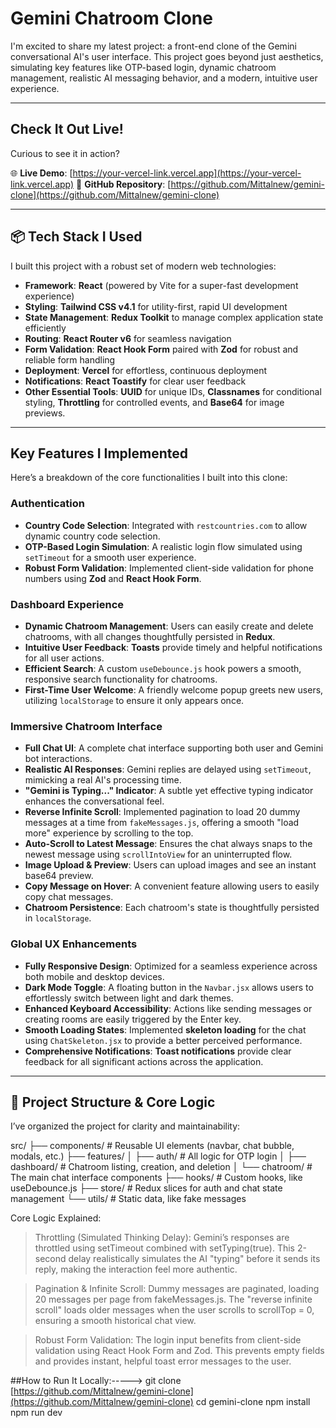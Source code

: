 #  Gemini Chatroom Clone 

I'm excited to share my latest project: a front-end clone of the Gemini conversational AI's user interface. This project goes beyond just aesthetics, simulating key features like OTP-based login, dynamic chatroom management, realistic AI messaging behavior, and a modern, intuitive user experience.

---

##  Check It Out Live!

Curious to see it in action?

🌐 **Live Demo**: [https://your-vercel-link.vercel.app](https://your-vercel-link.vercel.app)
📂 **GitHub Repository**: [https://github.com/Mittalnew/gemini-clone](https://github.com/Mittalnew/gemini-clone)

---

## 📦 Tech Stack I Used

I built this project with a robust set of modern web technologies:

* **Framework**: **React** (powered by Vite for a super-fast development experience)
* **Styling**: **Tailwind CSS v4.1** for utility-first, rapid UI development
* **State Management**: **Redux Toolkit** to manage complex application state efficiently
* **Routing**: **React Router v6** for seamless navigation
* **Form Validation**: **React Hook Form** paired with **Zod** for robust and reliable form handling
* **Deployment**: **Vercel** for effortless, continuous deployment
* **Notifications**: **React Toastify** for clear user feedback
* **Other Essential Tools**: **UUID** for unique IDs, **Classnames** for conditional styling, **Throttling** for controlled events, and **Base64** for image previews.

---

##  Key Features I Implemented

Here’s a breakdown of the core functionalities I built into this clone:

###  Authentication

* **Country Code Selection**: Integrated with `restcountries.com` to allow dynamic country code selection.
* **OTP-Based Login Simulation**: A realistic login flow simulated using `setTimeout` for a smooth user experience.
* **Robust Form Validation**: Implemented client-side validation for phone numbers using **Zod** and **React Hook Form**.

###  Dashboard Experience

* **Dynamic Chatroom Management**: Users can easily create and delete chatrooms, with all changes thoughtfully persisted in **Redux**.
* **Intuitive User Feedback**: **Toasts** provide timely and helpful notifications for all user actions.
* **Efficient Search**: A custom `useDebounce.js` hook powers a smooth, responsive search functionality for chatrooms.
* **First-Time User Welcome**: A friendly welcome popup greets new users, utilizing `localStorage` to ensure it only appears once.

###  Immersive Chatroom Interface

* **Full Chat UI**: A complete chat interface supporting both user and Gemini bot interactions.
* **Realistic AI Responses**: Gemini replies are delayed using `setTimeout`, mimicking a real AI's processing time.
* **"Gemini is Typing..." Indicator**: A subtle yet effective typing indicator enhances the conversational feel.
* **Reverse Infinite Scroll**: Implemented pagination to load 20 dummy messages at a time from `fakeMessages.js`, offering a smooth "load more" experience by scrolling to the top.
* **Auto-Scroll to Latest Message**: Ensures the chat always snaps to the newest message using `scrollIntoView` for an uninterrupted flow.
* **Image Upload & Preview**: Users can upload images and see an instant base64 preview.
* **Copy Message on Hover**: A convenient feature allowing users to easily copy chat messages.
* **Chatroom Persistence**: Each chatroom's state is thoughtfully persisted in `localStorage`.

###  Global UX Enhancements

* **Fully Responsive Design**: Optimized for a seamless experience across both mobile and desktop devices.
* **Dark Mode Toggle**: A floating button in the `Navbar.jsx` allows users to effortlessly switch between light and dark themes.
* **Enhanced Keyboard Accessibility**: Actions like sending messages or creating rooms are easily triggered by the Enter key.
* **Smooth Loading States**: Implemented **skeleton loading** for the chat using `ChatSkeleton.jsx` to provide a better perceived performance.
* **Comprehensive Notifications**: **Toast notifications** provide clear feedback for all significant actions across the application.

---

## 📁 Project Structure & Core Logic

I’ve organized the project for clarity and maintainability:

src/
├── components/          # Reusable UI elements (navbar, chat bubble, modals, etc.)
├── features/
│   ├── auth/            # All logic for OTP login
│   ├── dashboard/       # Chatroom listing, creation, and deletion
│   └── chatroom/        # The main chat interface components
├── hooks/               # Custom hooks, like useDebounce.js
├── store/               # Redux slices for auth and chat state management
└── utils/               # Static data, like fake messages


Core Logic Explained:
>  Throttling (Simulated Thinking Delay): Gemini’s responses are throttled using setTimeout combined with setTyping(true). This 2-second delay realistically simulates the AI "typing" before it sends its reply, making the interaction feel more authentic.

>  Pagination & Infinite Scroll: Dummy messages are paginated, loading 20 messages per page from fakeMessages.js. The "reverse infinite scroll" loads older messages when the user scrolls to scrollTop = 0, ensuring a smooth historical chat view.

>  Robust Form Validation: The login input benefits from client-side validation using React Hook Form and Zod. This prevents empty fields and provides instant, helpful toast error messages to the user.

##How to Run It Locally:----->
git clone [https://github.com/Mittalnew/gemini-clone](https://github.com/Mittalnew/gemini-clone)
cd gemini-clone
npm install
npm run dev

